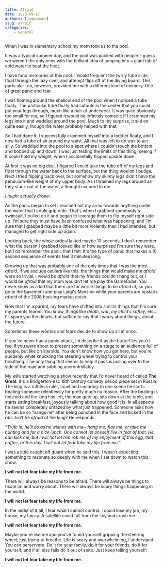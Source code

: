 ```yaml
---
title: Afraid
date: 2025-09-17
authors: [jampamane]
slug: afraid
categories:
    - General
---
```


When I was in elementary school my mom took us to the pool.

It was a typical summer day, and the pool was packed with people. I guess we weren't the only ones with the brilliant idea of jumping into a giant tub of cold water to beat the heat.

I have fond memories of this pool. I would frequent the twirly tube slide, float through the lazy river, and attempt flips off of the diving board. This particular trip, however, provided me with a different kind of memory. One of great panic and fear.

<!-- more -->
I was floating around the shallow end of the pool when I noticed a tube floaty. The particular tube floaty had cutouts in the center that you could put your legs through, much like a pair of underwear. It was quite obviously too small for me, so I figured it would be infinitely comedic if I crammed my legs into it and waddled around the pool. Much to my surprise, it slid on quite easily, though the water probably helped with that.

So I had done it. I successfully crammed myself into a toddler floaty, and I now had a tube of air around my waist. All that was left to do was to act silly. So waddled into the pool to a spot where I couldn't touch the bottom and bobbed up and down. I was just testing the limits of this thing, seeing if it could hold my weight, when I accidentally flipped upside down.

At first it was no big deal. I figured I could take the tube off of my legs and float through the water back to the surface, but the thing wouldn't budge. Next I tried flipping back over, but somehow my skinny legs didn't have the pendulum-like weight of my upper body. As I thrashed my legs around as they stuck out of the water, a thought occured to me.

*I might actually drown.*

As the panic began to set I reached out my arms towards anything under the water that I could grip onto. That's when I grabbed somebody's swimsuit. I pulled on it and began to leverage them to flip myself right side up. I'm sure they must have been confused what was happening, and I'm sure that I grabbed maybe a little bit more violently than I had intended, but I managed to get right side up again.

Looking back, the whole ordeal lasted maybe 10 seconds. I don't remember what the person I grabbed looked like or how surprised I'm sure they were, but I do remember the panic that I felt. It's the type of panic that makes a 10 second sequence of events feel 3 minutes long.

Growing up that was probably one of the only times that I was the most *afraid*. If we exclude outliers like this, the things that would make me *afraid* were so trivial. I would be *afraid* that my friends couldn't hang out, or I would be *afraid* that my mom wouldn't let me play the GameCube. You never know as a kid that there are far worse things to be *afraid* of, so you go to the basement and play Luigi's Mansion while your parents are upstairs *afraid* of the 2008 housing market crash.

Now that I'm a parent, my fears have shifted into similar things that I'm sure my parents feared. You know, things like *death*, *war*, *my child's saftey*, etc... I'll spare you the details, but suffice to say that I worry about things, about the future.

Sometimes these worries and fears decide to show up all at once.

If you've never had a panic attack, I'd describe it as the butterflies you'd feel if you were about to present something on a stage to an audience full of people, but like on steroids. You don't know how you got here, but you're suddenly white knuckling the steering wheel trying to control your breathing. The only thing that seems to help it pass is pulling over to the side of the road and sobbing uncrontrollably.

My wife started watching a show recently that I'd never heard of called **The Great**. It's a Bridgerton-esc 18th century comedy period piece set in Russia. The king is a ruthless ruler, cruel and uncaring. In one scene he starts beating someone relentlessly for pretty much no reason. After the beating is finished and the king has left, the man gets up, sits down at the table, and starts eating breakfast, joyously talking about how good it is. In all aspects he seems completely unfazed by what just happened. Someone asks how he can be so "sanguine" after being punched in the face and kicked in the ribs. Isn't he *afraid* of the king? He responds:

*"Truth is, he'll do as he wishes with me‐‐ hang me, flay me, or take me hunting and for a nice lunch. One cannot let oneself live in fear of that. He can kick me, but I will not let him rob me of my enjoyment of this egg, that coffee, or this day. I will not let fear take my life from me."*

I was a little caught off guard when he said this. I wasn't expecting something to resonate so deeply with me when I sat down to watch this show.

**I will not let fear take my life from me.**

There will always be reasons to be afraid. There will always be things to fixate on and worry about. There will always be scary things happening in the world.

**I will not let fear take my life from me.**

In the midst of it all, I fear what I cannot control. I could lose my job, my house, my family. A satellite could fall from the sky and crush me.

**I will not let fear take my life from me.**

Maybe you're like me and you've found yourself gripping the steering wheel, just trying to breathe. Life is scary and overwhelming, I understand. You can perservere. Do it for your family, do it for your friends, do it for yourself, and if all else fails do it out of spite. Just keep telling yourself:

**I will not let fear take my life from me.**
